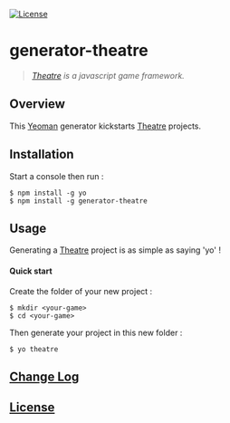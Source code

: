 [![License](https://img.shields.io/badge/license-MIT-blue.svg)](./LICENSE)

# generator-theatre

> *[Theatre](https://github.com/theatrejs) is a javascript game framework.*

## Overview

This [Yeoman](http://yeoman.io/) generator kickstarts [Theatre](https://github.com/theatrejs) projects.

## Installation

Start a console then run :

```
$ npm install -g yo
$ npm install -g generator-theatre
```

## Usage

Generating a [Theatre](https://github.com/theatrejs) project is as simple as saying 'yo' !

#### Quick start

Create the folder of your new project :

```
$ mkdir <your-game>
$ cd <your-game>
```

Then generate your project in this new folder :

```
$ yo theatre
```

## [Change Log](./CHANGELOG.md)

## [License](./LICENSE)
